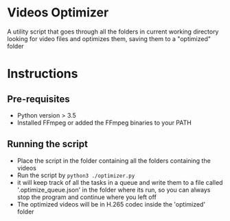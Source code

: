 # Videos Optimizer

A utility script that goes through all the folders in current working directory looking for video files and optimizes them, saving them to a "optimized" folder 

# Instructions

## Pre-requisites

- Python version > 3.5
- Installed FFmpeg or added the FFmpeg binaries to your PATH

## Running the script

- Place the script in the folder containing all the folders containing the videos
- Run the script by `python3 ./optimizer.py`
- it will keep track of all the tasks in a queue and write them to a file called '.optimize_queue.json' in the folder where its run, so you can always stop the program and continue where you left off
- The optimized videos will be in H.265 codec inside the 'optimized' folder

 

